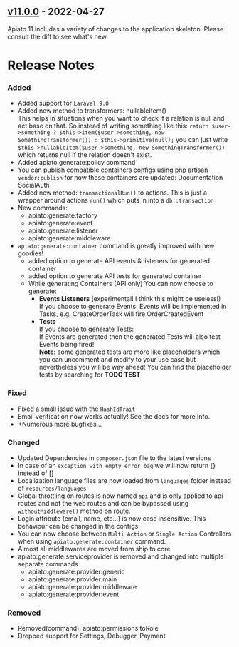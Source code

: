 ## [v11.0.0](https://github.com/apiato/apiato/compare/v10.0.15...v11.0.0) - 2022-04-27
Apiato 11 includes a variety of changes to the application skeleton. Please consult the diff to see what's new.

# Release Notes

### Added

- Added support for `Laravel 9.0`
- Added new method to transformers: nullableItem()  
  This helps in situations when you want to check if a relation is null and act base on that. So instead of writing something like this: `return $user->something ? $this->item($user->something, new SomethingTransformer()) : $this->primitive(null);` you can just write `$this->nullableItem($user->something, new SomethingTransformer())` which returns null if the relation doesn't exist.
- Added apiato:generate:policy command
- You can publish compatible containers configs using php artisan `vendor:publish` for now these containers are updated:
  Documentation
  SocialAuth
- Added new method: `transactionalRun()` to actions. This is just a wrapper around actions `run()` which puts in into a `db::transaction`
- New commands:
  - apiato:generate:factory
  - apiato:generate:event
  - apiato:generate:listener
  - apiato:generate:middleware
- `apiato:generate:container` command is greatly improved with new goodies!
  - added option to generate API events & listeners for generated container
  - added option to generate API tests for generated container
  - While generating Containers (API only) You can now choose to generate:
    - **Events Listeners** (experimental! I think this might be useless!)  
    If you choose to generate Events: Events will be implemented in Tasks, e.g. CreateOrderTask will fire OrderCreatedEvent
    - **Tests**  
    If you choose to generate Tests:  
    If Events are generated then the generated Tests will also test Events being fired!  
    **Note:** some generated tests are more like placeholders which you can uncomment and modify to your use case but nevertheless you will be way ahead!
    You can find the placeholder tests by searching for **TODO TEST**


### Fixed

- Fixed a small issue with the `HashIdTrait`
- Email verification now works actually! See the docs for more info.
- +Numerous more bugfixes...

### Changed

- Updated Dependencies in `composer.json` file to the latest versions
- In case of an `exception with empty error bag` we will now return {} instead of []
- Localization language files are now loaded from `languages` folder instead of `resources/languages`
- Global throttling on routes is now named `api` and is only applied to api routes and not the web routes and can be bypassed using `withoutMiddleware()` method on route.
- Login attribute (email, name, etc...) is now case insensitive. This behaviour can be changed in the configs.
- You can now choose between `Multi Action` or `Single Action` Controllers when using `apiato:generate:container` command.
- Almost all middlewares are moved from ship to core
- apiato:generate:serviceprovider is removed and changed into multiple separate commands 
  - apiato:generate:provider:generic
  - apiato:generate:provider:main
  - apiato:generate:provider:middleware
  - apiato:generate:provider:event

### Removed

- Removed(command): apiato:permissions:toRole
- Dropped support for Settings, Debugger, Payment




